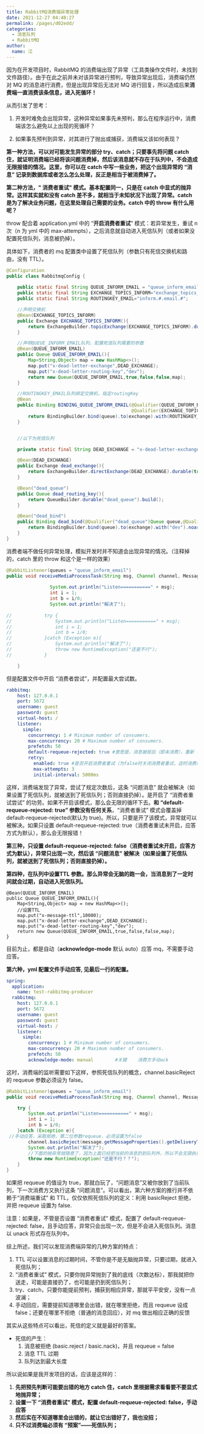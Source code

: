 ```yaml
---
title: RabbitMQ消费端异常处理
date: 2021-12-27 04:48:27
permalink: /pages/d02edd/
categories: 
  - 消息队列
  - RabbitMQ
author: 
  name: 江
---
```

因为在开发项目时，RabbitMQ 的消费端出现了异常（工具类操作文件时，未找到文件路径）。由于在此之前并未对该异常进行预判，导致异常出现后，消费端仍然对 MQ 的消息进行消费，但是出现异常后无法对 MQ 进行回复，所以造成后果**消费端一直消费该条信息，进入死循环！**

从而引发了思考：

1. 开发时难免会出现异常，这种异常如果事先未预判，那么在程序运行中，消费端该怎么避免以上出现的死循环？

2. 如果事先预判到异常，对其进行了抛出或捕获，消费端又该如何表现？

   

**第一种方法，可以对可能发生异常的部分 try、catch；只要事先将问题 catch 住，就证明消费端已经将该问题消费掉，然后该消息就不存在于队列中，不会造成无限报错的情况。这里，你可以在 catch 中写一些业务，把这个出现异常的 “消息” 记录到数据库或者怎么怎么处理，反正是相当于被消费掉了。**

**第二种方法，" 消费者重试" 模式。基本配置同一，只是在 catch 中显式的抛异常。这样其实就和没有 catch 差不多，就相当于未知状况下出现了异常。catch 是为了解决业务问题，在这里处理自己需要的业务。catch 中的 throw 有什么用呢？**

throw 配合着 application.yml 中的 “**开启消费者重试**” 模式：若异常发生，重试 n 次（n 为 yml 中的 max-attempts），之后消息就自动进入死信队列（或者如果没配置死信队列，消息被扔掉）。

具体如下，消费者的 mq 配置类中设置了死信队列（参数只有死信交换机和路由，没有 TTL）。

```java
@Configuration
public class RabbitmqConfig {
    
    public static final String QUEUE_INFORM_EMAIL = "queue_inform_email";
    public static final String EXCHANGE_TOPICS_INFORM="exchange_topics_inform";
    public static final String ROUTINGKEY_EMAIL="inform.#.email.#";

    //声明交换机
    @Bean(EXCHANGE_TOPICS_INFORM)
    public Exchange EXCHANGE_TOPICS_INFORM(){
        return ExchangeBuilder.topicExchange(EXCHANGE_TOPICS_INFORM).durable(true).build();
    }

    //声明QUEUE_INFORM_EMAIL队列，配置死信队列需要的参数
    @Bean(QUEUE_INFORM_EMAIL)
    public Queue QUEUE_INFORM_EMAIL(){
        Map<String,Object> map = new HashMap<>();
        map.put("x-dead-letter-exchange",DEAD_EXCHANGE);
        map.put("x-dead-letter-routing-key","dev");
        return new Queue(QUEUE_INFORM_EMAIL,true,false,false,map);
    }

    //ROUTINGKEY_EMAIL队列绑定交换机，指定routingKey
    @Bean
    public Binding BINDING_QUEUE_INFORM_EMAIL(@Qualifier(QUEUE_INFORM_EMAIL) Queue queue,
                                              @Qualifier(EXCHANGE_TOPICS_INFORM) Exchange exchange){
        return BindingBuilder.bind(queue).to(exchange).with(ROUTINGKEY_EMAIL).noargs();
    }


    //以下为死信队列

    private static final String DEAD_EXCHANGE = "x-dead-letter-exchange";

    @Bean(DEAD_EXCHANGE)
    public Exchange dead_exchange(){
        return ExchangeBuilder.directExchange(DEAD_EXCHANGE).durable(true).build();
    }

    @Bean("dead_queue")
    public Queue dead_routing_key(){
        return QueueBuilder.durable("dead_queue").build();
    }

    @Bean("dead_bind")
    public Binding dead_bind(@Qualifier("dead_queue")Queue queue,@Qualifier(DEAD_EXCHANGE)Exchange exchange){
        return BindingBuilder.bind(queue).to(exchange).with("dev").noargs();
    }
}
```

消费者端不做任何异常处理，模拟开发时并不知道会出现异常的情况。（注释掉的，catch 里的 throw 和这个是一样的效果）

```java
@RabbitListener(queues = "queue_inform_email")
public void receiveMediaProcessTask(String msg, Channel channel, Message message){
            
                System.out.println("Listen===========" + msg);
                int i = 1;
                int b = i/0;
                System.out.println("解决了");
    
//            try {
//                System.out.println("Listen===========" + msg);
//                int i = 1;
//                int b = i/0;
//            }catch (Exception e){
//                System.out.println("解决了");
//                throw new RuntimeException("还是不行");
//            }

    }
```

但是配置文件中开启 “消费者尝试”，并配置最大尝试数。

```yml
rabbitmq:
    host: 127.0.0.1
    port: 5672
    username: guest
    password: guest
    virtual-host: /
    listener:
      simple:
        concurrency: 1 # Minimum number of consumers.
        max-concurrency: 20 # Maximum number of consumers.
        prefetch: 50
        default-requeue-rejected: true #意思是，消息被拒后（即未消费），重新（true）放入队列
        retry:
          enabled: true #是否开启消费者重试（为false时关闭消费者重试，这时消费端代码异常会一直重复收到消息）
          max-attempts: 3
          initial-interval: 5000ms
```

这样，消费端发现了异常，尝试了规定次数后，这条 “问题消息” 就会被解决（如果设置了死信队列，就被送到了死信队列；否则直接扔掉）。是开启了 “消费者重试尝试” 的功劳。如果不开启该模式，那么会无限的循环下去。**和 “default-requeue-rejected: true” 参数没有任何关系**，“消费者重试” 模式会覆盖掉 default-requeue-rejected(默认为 true)。所以，只要是开了该模式，异常就可以被解决。如果只设置 default-requeue-rejected: true（消费者重试未开启，应答方式为默认），那么会无限报错！

**第三种，只设置 default-requeue-rejected: false（消费者重试未开启，应答方式为默认），异常只出现一次，然后该 “问题消息” 被解决（如果设置了死信队列，就被送到了死信队列；否则直接扔掉）。**

**第四种，在队列中设置TTL 参数。那么异常会无脑的跑一会，当消息到了一定时间就会过期，自动进入死信队列。**

```
@Bean(QUEUE_INFORM_EMAIL)
public Queue QUEUE_INFORM_EMAIL(){
    Map<String,Object> map = new HashMap<>();
    //设置TTL
    map.put("x-message-ttl",10000);
    map.put("x-dead-letter-exchange",DEAD_EXCHANGE);
    map.put("x-dead-letter-routing-key","dev");
    return new Queue(QUEUE_INFORM_EMAIL,true,false,false,map);
}
```

目前为止，都是自动（**acknowledge-mode** 默认 auto）应答 mq，不需要手动应答。

**第六种，yml 配置文件手动应答, 见最后一行的配置。**

```yml
spring:
  application:
    name: test-rabbitmq-producer
  rabbitmq:
    host: 127.0.0.1
    port: 5672
    username: guest
    password: guest
    virtual-host: /
    listener:
      simple:
        concurrency: 1 # Minimum number of consumers.
        max-concurrency: 20 # Maximum number of consumers.
        prefetch: 50
        acknowledge-mode: manual        #关键    消费方手动ack
```

这时，消费端的监听需要如下这样，参照死信队列的概念，channel.basicReject 的 requeue 参数必须设为 false。

```java
@RabbitListener(queues = "queue_inform_email")
public void receiveMediaProcessTask(String msg, Channel channel, Message message) throws IOException {

    try {
        System.out.println("Listen===========" + msg);
        int i = 1;
        int b = i/0;
    }catch (Exception e){
 //手动应答，采取拒绝，第二位参数requeue，必须设置为false
        channel.basicReject(message.getMessageProperties().getDeliveryTag(),false);
        System.out.println("解决了");
        //下面的抛异常就随意了，因为上面已经把当前的消息扔到队列外，所以不会无限执行该条消息，也就是说，抛异常只会抛一次，并不会无限下去。
        throw new RuntimeException("还是不行？？");
    }
}
```

如果把 requeue 的值设为 true，那就白玩了，“问题消息”又被你放到了当前队列，下一次消费方又执行这条 “问题消息”。可以看出，第六种方案的推行并不依赖于“消费端重试” 和 TTL，仅仅依照死信队列的定义：利用 basicReject 拒绝，并把 requeue 设置为 false.

注意：如果是，不管是否设置 “消费者重试” 模式，配置了 default-requeue-rejected: false，且手动应答，异常只会出现一次，但是不会进入死信队列。消息以 unack 形式存在队列中。

综上所述，我们可以发现消费端异常的几种方案的特点：

1.  TTL 可以设置消息的过期时间，不管你是不是无脑抛异常，只要过期，就进入死信队列；
2.  “消费者重试” 模式，只要你抛异常抛到了我的底线（次数达标），那我就把你送走，可能是直接扔了，也可能是扔到死信队列；
3.  try、catch，只要你能提前预判，捕获到相应异常，那就平平安安，没有一点波澜；
4.  手动回应，需要提前知道哪里会出错，就在哪里拒绝，而且 requeue 设成 false；还要在哪里不拒绝（普通的消息回应），对 mq 做出相应正确的反馈

其实从这些特点可以看出，死信的定义就是最好的答案。

*   死信的产生：
    1.  消息被拒绝 (basic.reject / basic.nack)，并且 requeue = false
    2.  消息 TTL 过期
    3.  队列达到最大长度

所以说如果是我开发项目的话，应该是这样的：

1.  **先把预先判断可能要出错的地方 catch 住，catch 里根据需求看看要不要显式地抛异常；**
2.  **设置一下 “消费者重试” 模式，配置 default-requeue-rejected: false，手动应答**
3.  **然后实在不知道哪里会出错的，就让它出错好了，我也没招；**
4.  **只不过消费端必须有 “预案”——死信队列；**
